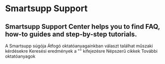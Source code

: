 # Smartsupp Support
## Smartsupp Support Center helps you to find FAQ, how-to guides and step-by-step tutorials.
A Smartsupp súgója 
Átfogó oktatóanyagainkban választ találhat műszaki kérdésekre 
Keresési eredmények a "" kifejezésre 
Népszerű cikkek 
További oktatóanyagok

